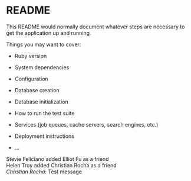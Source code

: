 # README

This README would normally document whatever steps are necessary to get the
application up and running.

Things you may want to cover:

* Ruby version

* System dependencies

* Configuration

* Database creation

* Database initialization

* How to run the test suite

* Services (job queues, cache servers, search engines, etc.)

* Deployment instructions

* ...




<div class="event">
                        <div class="content">
                            <div class="summary">
                                <a>Stevie Feliciano</a> added <a>Elliot Fu</a> as a friend
                            </div>
                        </div>
                    </div>
                    <div class="event">
                        <div class="content">
                            <div class="summary">
                                <a>Helen Troy</a> added <a>Christian Rocha</a> as a friend
                            </div>
                        </div>
                    </div>
                    <div class="event">
                        <div class="content">
                            <div class="summary">
                                <em>Christian Rocha</em>: Test message
                            </div>
                        </div>
                    </div>